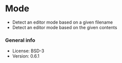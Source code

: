 # Mode

* Detect an editor mode based on a given filename
* Detect an editor mode based on the given contents

### General info

* License: BSD-3
* Version: 0.6.1
